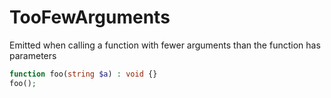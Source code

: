 # TooFewArguments

Emitted when calling a function with fewer arguments than the function has parameters

```php
function foo(string $a) : void {}
foo();
```
